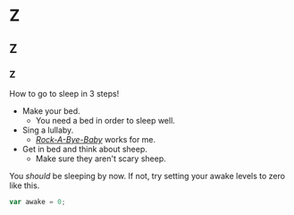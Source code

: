 # Z
## Z
### Z

How to go to sleep in 3 steps!
* Make your bed.
    - You need a bed in order to sleep well.
* Sing a lullaby.
    - [*Rock-A-Bye-Baby*](https://www.youtube.com/watch?v=P3i54sJj5IY) works for me.
* Get in bed and think about sheep.
    - Make sure they aren't scary sheep.

You *should* be sleeping by now. 
If not, try setting your awake levels to zero like this.
```javascript
var awake = 0;
```

